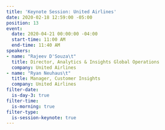 ```yaml
---
title: 'Keynote Session: United Airlines'
date: 2020-02-18 12:59:00 -05:00
position: 13
event:
  date: 2020-04-21 00:00:00 -04:00
  start-time: 11:00 AM
  end-time: 11:40 AM
speakers:
- name: "Rajeev D'Souza\t"
  title: Director, Analytics & Insights Global Operations
  company: United Airlines
- name: "Ryan Neuhaus\t"
  title: Manager, Customer Insights
  company: United Airlines
filter-date:
  is-day-3: true
filter-time:
  is-morning: true
filter-type:
  is-session-keynote: true
---
```


